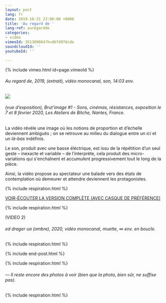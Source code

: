 ```yaml
---
layout: post
lang: fr
date: 2019-10-31 23:00:00 +0000
title: 'Au regard de '
lang-ref: auregardde
categories:
- video
vimeoId: 351389664?h=dbfd97dcde
soundcloudId: ''
youtubeId: ''

---
```

{% include vimeo.html id=page.vimeoId %}

###### _Au regard de_, 2019, (extrait), vidéo monocanal, son, 14:03 env.

![](/mepierdoparaver/imgs/vlcsnap-00002-up.jpg)

###### (vue d’exposition), _Brut’image #1 - Sons, cinémas, résistances_, exposition le 7 et 8 février 2020, Les Ateliers de Bitche, Nantes, France.

La vidéo révèle une image où les notions de proportion et d’échelle deviennent ambiguës ; on se retrouve au milieu du dialogue entre un _ici_ et un _là-bas_ indéfinis. 

Le son, produit avec une basse éléctrique, est issu de la répétition d’un seul geste – inexacte et variable – de l’interprète, cela produit des micro-variations qui s'enchaînent et accumulent progressivement tout le long de la pièce.

Ainsi, la vidéo propose au spectateur une balade vers des états de contemplation où demeurer et attendre deviennent les protagonistes.

{% include respiration.html %}

[VOIR-ÉCOUTER LA VERSION COMPLÈTE (AVEC CASQUE DE PRÉFÉRENCE)](https://youtu.be/ouUvLWgmy_o)

{% include respiration.html %}

  
(VIDEO 2)

###### _ed drager ua (ombre)_, 2020, vidéo monocanal, muette, ∞ env. en boucle.

{% include respiration.html %}

{% include end-post.html %}

{% include respiration.html %}

###### _— Il reste encore des photos à voir (bien que la photo, bien sûr, ne suffise pas)._

{% include respiration.html %}